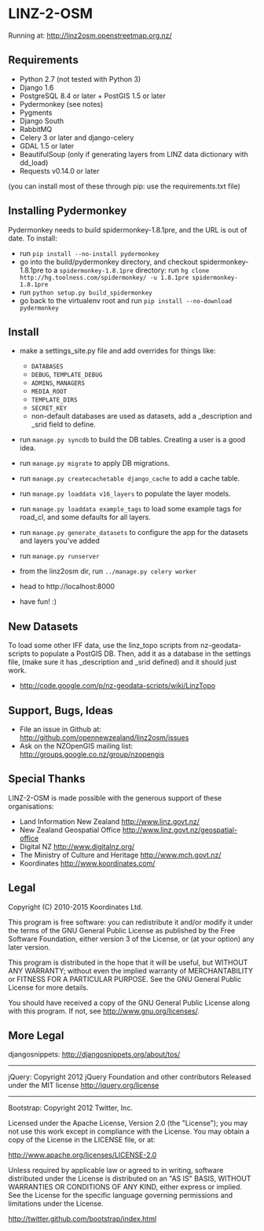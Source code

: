 LINZ-2-OSM
==========

Running at:
http://linz2osm.openstreetmap.org.nz/

Requirements
------------

 * Python 2.7 (not tested with Python 3)
 * Django 1.6
 * PostgreSQL 8.4 or later + PostGIS 1.5 or later
 * Pydermonkey (see notes)
 * Pygments
 * Django South
 * RabbitMQ
 * Celery 3 or later and django-celery
 * GDAL 1.5 or later
 * BeautifulSoup (only if generating layers from LINZ data dictionary with dd_load)
 * Requests v0.14.0 or later

 (you can install most of these through pip: use the requirements.txt file)
 
Installing Pydermonkey
----------------------

Pydermonkey needs to build spidermonkey-1.8.1pre, and the URL is out of date. To install:

 * run `pip install --no-install pydermonkey`
 * go into the build/pydermonkey directory, and checkout spidermonkey-1.8.1pre to a `spidermonkey-1.8.1pre` directory:
   run `hg clone http://hg.toolness.com/spidermonkey/ -u 1.8.1pre spidermonkey-1.8.1pre`
 * run `python setup.py build_spidermonkey`
 * go back to the virtualenv root and run `pip install --no-download pydermonkey`
 
Install
-------

 * make a settings_site.py file and add overrides for things like:
   * `DATABASES`
   * `DEBUG`, `TEMPLATE_DEBUG`
   * `ADMINS`, `MANAGERS`
   * `MEDIA_ROOT`
   * `TEMPLATE_DIRS`
   * `SECRET_KEY`
   * non-default databases are used as datasets, add a _description and _srid
     field to define. 

 * run `manage.py syncdb` to build the DB tables. Creating a user is a 
   good idea.
 * run `manage.py migrate` to apply DB migrations.
 * run `manage.py createcachetable django_cache` to add a cache table.
 
 * run `manage.py loaddata v16_layers` to populate the layer models.
 * run `manage.py loaddata example_tags` to load some example tags for road_cl,
   and some defaults for all layers.
 * run `manage.py generate_datasets` to configure the app for the datasets and layers you've added
 * run `manage.py runserver`
 * from the linz2osm dir, run `../manage.py celery worker`
 * head to http://localhost:8000
 * have fun! :)

New Datasets
------------

To load some other IFF data, use the linz_topo scripts from nz-geodata-scripts
to populate a PostGIS DB. Then, add it as a database in the settings file,
(make sure it has _description and _srid defined) and it should just work.

 * http://code.google.com/p/nz-geodata-scripts/wiki/LinzTopo   

Support, Bugs, Ideas
--------------------

 * File an issue in Github at: 
   http://github.com/opennewzealand/linz2osm/issues
 * Ask on the NZOpenGIS mailing list:
   http://groups.google.co.nz/group/nzopengis

Special Thanks
--------------

LINZ-2-OSM is made possible with the generous support of these organisations:

 * Land Information New Zealand
   http://www.linz.govt.nz/
 * New Zealand Geospatial Office
   http://www.linz.govt.nz/geospatial-office
 * Digital NZ
   http://www.digitalnz.org/
 * The Ministry of Culture and Heritage
   http://www.mch.govt.nz/
 * Koordinates
   http://www.koordinates.com/

Legal
-----

Copyright (C) 2010-2015 Koordinates Ltd.

This program is free software: you can redistribute it and/or modify
it under the terms of the GNU General Public License as published by
the Free Software Foundation, either version 3 of the License, or
(at your option) any later version.

This program is distributed in the hope that it will be useful,
but WITHOUT ANY WARRANTY; without even the implied warranty of
MERCHANTABILITY or FITNESS FOR A PARTICULAR PURPOSE.  See the
GNU General Public License for more details.

You should have received a copy of the GNU General Public License
along with this program.  If not, see <http://www.gnu.org/licenses/>.

More Legal
----------

djangosnippets:
http://djangosnippets.org/about/tos/

-----
jQuery:
Copyright 2012 jQuery Foundation and other contributors
Released under the MIT license
http://jquery.org/license

-----
Bootstrap:
Copyright 2012 Twitter, Inc.

Licensed under the Apache License, Version 2.0 (the "License"); you may not
use this work except in compliance with the License. You may obtain a copy
of the License in the LICENSE file, or at:

http://www.apache.org/licenses/LICENSE-2.0

Unless required by applicable law or agreed to in writing, software
distributed under the License is distributed on an "AS IS" BASIS, WITHOUT
WARRANTIES OR CONDITIONS OF ANY KIND, either express or implied. See the
License for the specific language governing permissions and limitations
under the License.

http://twitter.github.com/bootstrap/index.html
